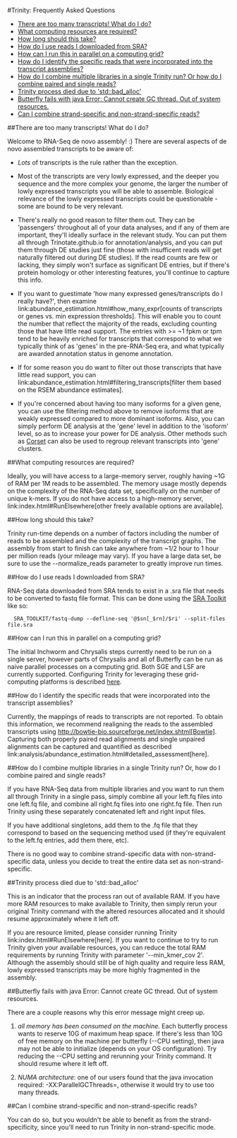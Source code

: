 #Trinity: Frequently Asked Questions

- [There are too many transcripts! What do I do?](#ques_why_so_many_transcripts)
- [What computing resources are required?](#ques_comp_resources_required)
- [How long should this take?](#ques_how_long)
- [How do I use reads I downloaded from SRA?](#ques_sra_fq_conversion)
- [How can I run this in parallel on a computing grid?](#ques_computing_grid)
- [How do I identify the specific reads that were incorporated into the transcript assemblies?](#ques_reads_in_assembly)
- [How do I combine multiple libraries in a single Trinity run? Or how do I combine paired and single reads?](#ques_mult_seq_libraries)
- [Trinity process died due to 'std::bad_alloc'](#ques_bad_alloc)
- [Butterfly fails with java Error: Cannot create GC thread. Out of system resources.](#ques_butterfly_GC_thread_fail)
- [Can I combine strand-specific and non-strand-specific reads?](#ques_combine_SS_w_DS_reads)


<a name="ques_why_so_many_transcripts"></a>
##There are too many transcripts!  What do I do?

Welcome to RNA-Seq de novo assembly!  :)  There are several aspects of de novo assembled transcripts to be aware of:

-  *Lots* of transcripts is the rule rather than the exception.  

-  Most of the transcripts are very lowly expressed, and the deeper you sequence and the more complex your genome, the larger the number of lowly expressed transcripts you will be able to assemble.  Biological relevance of the lowly expressed transcripts could be questionable - some are bound to be very relevant.

-  There's really no good reason to filter them out.  They can be 'passengers' throughout all of your data analyses, and if any of them are important, they'll ideally surface in the relevant study.   You can put them all through Trinotate.github.io for annotation/analysis, and you can put them through DE studies just fine (those with insufficent reads will get naturally filtered out during DE studies).  If the read counts are few or lacking, they simply won't surface as significant DE entries, but if there's protein homology or other interesting features, you'll continue to capture this info.

-  If you want to guestimate 'how many expressed genes/transcripts do I really have?', then examine link:abundance_estimation.html#how_many_expr[counts of transcripts or genes vs. min expression thresholds]. This will enable you to count the number that reflect the majority of the reads, excluding counting those that have little read support.  The entries with >= ~1 fpkm or tpm tend to be heavily enriched for transcripts that correspond to what we typically think of as 'genes' in the pre-RNA-Seq era, and what typically are awarded annotation status in genome annotation. 

-  If for some reason you do want to filter out those transcripts that have little read support, you can link:abundance_estimation.html#filtering_transcripts[filter them based on the RSEM abundance estimates].

-  If you're concerned about having too many isoforms for a given gene, you can use the filtering method above to remove isoforms that are weakly expressed compared to more dominant isoforms.  Also, you can simply perform DE analysis at the 'gene' level in addition to the 'isoform' level, so as to increase your power for DE analysis.  Other methods such as [Corset](http://genomebiology.com/2014/15/7/410) can also be used to regroup relevant transcripts into 'gene' clusters.


<a name="ques_comp_resources_required"></a>
##What computing resources are required?

Ideally, you will have access to a large-memory server, roughly having ~1G of RAM per 1M reads to be assembled.  The memory usage mostly depends on the complexity of the RNA-Seq data set, specifically on the number of unique k-mers.  If you do not have access to a high-memory server, link:index.html#RunElsewhere[other freely available options are available].

<a name="ques_how_long"></a>
##How long should this take?

Trinity run-time depends on a number of factors including the number of reads to be assembled and the complexity of the transcript graphs.  The assembly from start to finish can take anywhere from ~1/2 hour to 1 hour per million reads (your mileage may vary).  If you have a large data set, be sure to use the --normalize_reads parameter to greatly improve run times.



<a name="ques_sra_fq_conversion"></a>
##How do I use reads I downloaded from SRA?

RNA-Seq data downloaded from SRA tends to exist in a .sra file that needs to be converted to fastq file format.  This can be done using the [SRA Toolkit](http://www.ncbi.nlm.nih.gov/Traces/sra/sra.cgi?cmd=show&f=software&m=software&s=software) like so:

      SRA_TOOLKIT/fastq-dump --defline-seq '@$sn[_$rn]/$ri' --split-files file.sra

<a name="ques_computing_grid"></a>
##How can I run this in parallel on a computing grid?

The initial Inchworm and Chrysalis steps currently need to be run on a single server, however parts of Chrysalis and all of Butterfly can be run as naive parallel processes on a computing grid. Both SGE and LSF are currently supported. Configuring Trinity for leveraging these grid-computing platforms is described [here](Installing-Trinity#grid_conf).


<a name="ques_reads_in_assembly"></a>
##How do I identify the specific reads that were incorporated into the transcript assemblies?

Currently, the mappings of reads to transcripts are not reported.  To obtain this information, we recommend realigning the reads to the assembled transcripts using http://bowtie-bio.sourceforge.net/index.shtml[Bowtie]. Capturing both properly paired read alignments and single unpaired alignments can be captured and quantified as described link:analysis/abundance_estimation.html#detailed_assessment[here].


<a name="ques_mult_seq_libraries"></a>
##How do I combine multiple libraries in a single Trinity run? Or, how do I combine paired and single reads?

If you have RNA-Seq data from multiple libraries and you want to run them all through Trinity in a single pass, simply combine all your left.fq files into one left.fq file, and combine all right.fq files into one right.fq file. Then run Trinity using these separately concatenated left and right input files.  

If you have additional singletons, add them to the .fq file that they correspond to based on the sequencing method used (if they're equivalent to the left.fq entries, add them there, etc).

There is no good way to combine strand-specific data with non-strand-specific data, unless you decide to treat the entire data set as non-strand-specific.


<a name="ques_bad_alloc"></a>
##Trinity process died due to 'std::bad_alloc'

This is an indicator that the process ran out of available RAM. If you have more RAM resources to make available to Trinity, then simply rerun your original Trinity command with the altered resources allocated and it should resume approximately where it left off.  

If you are resource limited, please consider running Trinity link:index.html#RunElsewhere[here].  If you want to continue to try to run Trinity given your available resources, you can reduce the total RAM requirements by running Trinity with parameter '--min_kmer_cov 2'. Although the assembly should still be of high quality and require less RAM, lowly expressed transcripts may be more highly fragmented in the assembly.


<a name="ques_butterfly_GC_thread_fail"></a>
##Butterfly fails with java Error: Cannot create GC thread. Out of system resources.

There are a couple reasons why this error message might creep up.

1.  *all memory has been consumed on the machine*.  Each butterfly process wants to reserve 10G of maximum heap space.  If there's less than 10G of free memory on the machine per butterfly (--CPU setting), then java may not be able to initialize (depends on your OS configuration).  Try reducing the --CPU setting and rerunning your Trinity command. It should resume where it left off.

2.  *NUMA architecture*:  one of our users found that the java invocation required: -XX:ParallelGCThreads=<Numerical Thread Count>, otherwise it would try to use too many threads.

<a name="ques_combine_SS_w_DS_reads"></a>
##Can I combine strand-specific and non-strand-specific reads? 

You can do so, but you wouldn't be able to benefit as from the strand-specificity, since you'll need to run Trinity in non-strand-specific mode.
